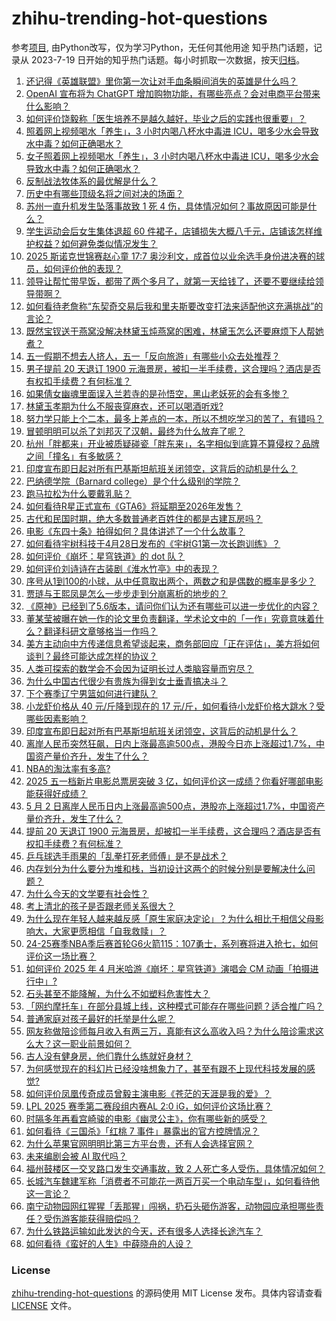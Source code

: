 # zhihu-trending-hot-questions
参考[项目](https://github.com/justjavac/zhihu-trending-hot-questions), 由Python改写，仅为学习Python，无任何其他用途
知乎热门话题，记录从 2023-7-19
日开始的知乎热门话题。每小时抓取一次数据，按天[归档](./data)。
<!-- BEGIN -->
<!-- 最后更新时间 2025-05-03 09:23:00.693606 -->
1. [还记得《英雄联盟》里你第一次让对手血条瞬间消失的英雄是什么吗？](https://www.zhihu.com/question/581519880)
1. [OpenAI 宣布将为 ChatGPT 增加购物功能，有哪些亮点？会对电商平台带来什么影响？](https://www.zhihu.com/question/1900490898711748711)
1. [如何评价饶毅称「医生培养不是越久越好，毕业之后的实践也很重要」？](https://www.zhihu.com/question/1901611595269895222)
1. [照着网上视频喝水「养生」，3 小时内喝八杯水中毒进 ICU，喝多少水会导致水中毒？如何正确喝水？](https://www.zhihu.com/question/1900954093507278637)
1. [女子照着网上视频喝水「养生」，3 小时内喝八杯水中毒进 ICU，喝多少水会导致水中毒？如何正确喝水？](https://www.zhihu.com/question/1900954093507278637)
1. [反制战法牧体系的最优解是什么？](https://www.zhihu.com/question/1899944422214448745)
1. [历史中有哪些顶级名将之间对决的场面？](https://www.zhihu.com/question/654585178)
1. [苏州一直升机发生坠落事故致 1 死 4 伤，具体情况如何？事故原因可能是什么？](https://www.zhihu.com/question/1901922963034477933)
1. [学生运动会后女生集体退超 60 件裙子，店铺损失大概八千元，店铺该怎样维护权益？如何避免类似情况发生？](https://www.zhihu.com/question/1901939219317876212)
1. [2025 斯诺克世锦赛赵心童 17:7 奥沙利文，成首位以业余选手身份进决赛的球员，如何评价他的表现？](https://www.zhihu.com/question/1901852850985863085)
1. [领导让帮忙带早饭，都带了两个多月了，就第一天给钱了，还要不要继续给领导带啊？](https://www.zhihu.com/question/1895052402471728619)
1. [如何看待老詹称“东契奇交易后我和里夫斯要改变打法来适配他这充满挑战”的言论？](https://www.zhihu.com/question/1901349630429602792)
1. [既然宝钗送干燕窝没解决林黛玉炖燕窝的困难，林黛玉怎么还要麻烦下人帮她煮？](https://www.zhihu.com/question/1900490263870301638)
1. [五一假期不想去人挤人，五一「反向旅游」有哪些小众去处推荐？](https://www.zhihu.com/question/1896956298278429085)
1. [男子提前 20 天退订 1900 元海景房，被扣一半手续费，这合理吗？酒店是否有权扣手续费？有何标准？](https://www.zhihu.com/question/1899920689122731417)
1. [如果倩女幽魂里面误入兰若寺的是孙悟空，黑山老妖死的会有多惨？](https://www.zhihu.com/question/1892175622329070496)
1. [林黛玉孝期为什么不服丧穿麻衣，还可以喝酒听戏?](https://www.zhihu.com/question/1896810328953714111)
1. [努力学只能上个二本，最多上差点的一本，所以不想吃学习的苦了，有错吗？](https://www.zhihu.com/question/1899217979176105392)
1. [冒顿明明可以杀了刘邦灭了汉朝，最终为什么放弃了呢？](https://www.zhihu.com/question/12718510124)
1. [杭州「胖都来」开业被质疑碰瓷「胖东来」，名字相似到底算不算侵权？品牌之间「撞名」有多敏感？](https://www.zhihu.com/question/1901747560105861976)
1. [印度宣布即日起对所有巴基斯坦航班关闭领空，这背后的动机是什么？](https://www.zhihu.com/question/1901576688212637405)
1. [巴纳德学院（Barnard college）是个什么级别的学院？](https://www.zhihu.com/question/1900833245593047090)
1. [跑马拉松为什么要戴乳贴？](https://www.zhihu.com/question/327153609)
1. [如何看待R星正式宣布《GTA6》将延期至2026年发售？](https://www.zhihu.com/question/1901722808595232086)
1. [古代和民国时期，绝大多数普通老百姓住的都是古建瓦房吗？](https://www.zhihu.com/question/1901260269440721621)
1. [电影《东四十条》拍得如何？具体讲述了一个什么故事？](https://www.zhihu.com/question/1891602373622851123)
1. [如何看待宇树科技于4月28日发布的《宇树G1第一次长跑训练》？](https://www.zhihu.com/question/1900516004011943389)
1. [如何评价《崩坏：星穹铁道》的 dot 队？](https://www.zhihu.com/question/1901701346681414998)
1. [如何评价刘诗诗在古装剧《淮水竹亭》中的表现？](https://www.zhihu.com/question/1900348073479209605)
1. [序号从1到100的小球，从中任意取出两个，两数之和是偶数的概率是多少？](https://www.zhihu.com/question/1901595121654407321)
1. [贾琏与王熙凤是怎么一步步走到分崩离析的地步的？](https://www.zhihu.com/question/452326981)
1. [《原神》已经到了5.6版本，请问你们认为还有哪些可以进一步优化的内容？](https://www.zhihu.com/question/1900561346447282491)
1. [董某莹被曝在她一作的论文里负责翻译，学术论文中的「一作」究竟意味着什么？翻译科研文章够格当一作吗？](https://www.zhihu.com/question/1901664680163898289)
1. [美方主动向中方传递信息希望谈起来，商务部回应「正在评估」，美方将如何谈判？最终可能达成怎样的协议？](https://www.zhihu.com/question/1901553333975611340)
1. [人类可探索的数学会不会因为证明长过人类脑容量而穷尽？](https://www.zhihu.com/question/361571271)
1. [为什么中国古代很少有贵族为得到女士垂青搞决斗？](https://www.zhihu.com/question/11858157948)
1. [下个赛季辽宁男篮如何进行建队？](https://www.zhihu.com/question/1900476514920805265)
1. [小龙虾价格从 40 元/斤降到现在的 17 元/斤，如何看待小龙虾价格大跳水？受哪些因素影响？](https://www.zhihu.com/question/1900983268733584209)
1. [印度宣布即日起对所有巴基斯坦航班关闭领空，这背后的动机是什么？](https://www.zhihu.com/question/1901576688212637405)
1. [离岸人民币突然狂飙，日内上涨最高逾500点，港股今日亦上涨超过1.7%，中国资产量价齐升，发生了什么？](https://www.zhihu.com/question/1901723303523125104)
1. [NBA的淘汰率有多高?](https://www.zhihu.com/question/346734639)
1. [2025 五一档新片电影总票房突破 3 亿，如何评价这一成绩？你看好哪部电影能获得好成绩？](https://www.zhihu.com/question/1901037574505591060)
1. [5 月 2 日离岸人民币日内上涨最高逾500点，港股亦上涨超过1.7%，中国资产量价齐升，发生了什么？](https://www.zhihu.com/question/1901723303523125104)
1. [提前 20 天退订 1900 元海景房，却被扣一半手续费，这合理吗？酒店是否有权扣手续费？有何标准？](https://www.zhihu.com/question/1899920689122731417)
1. [乒乓球选手雨果的「乱拳打死老师傅」是不是战术？](https://www.zhihu.com/question/1897994043968972774)
1. [内存划分为什么要分为堆和栈，当初设计这两个的时候分别是要解决什么问题？](https://www.zhihu.com/question/447017261)
1. [为什么今天的文学要有社会性？](https://www.zhihu.com/question/623840027)
1. [考上清北的孩子是否跟老师关系很大？](https://www.zhihu.com/question/1898775042805993815)
1. [为什么现在年轻人越来越反感「原生家庭决定论」？为什么相比于相信父母影响大，大家更愿相信「自我救赎」？](https://www.zhihu.com/question/1900479659168203794)
1. [24-25赛季NBA季后赛首轮G6火箭115：107勇士，系列赛将进入抢七，如何评价这一场比赛？](https://www.zhihu.com/question/1901945173384094402)
1. [如何评价 2025 年 4 月米哈游《崩坏：星穹铁道》演唱会 CM 动画「拍摄进行中」?](https://www.zhihu.com/question/1900615691951904300)
1. [石头甚至不能降解，为什么不如塑料危害性大？](https://www.zhihu.com/question/1890847255059230873)
1. [「网约摩托车」在部分县城上线，这种模式可能存在哪些问题？适合推广吗？](https://www.zhihu.com/question/1901286895167698476)
1. [普通家庭对孩子最好的托举是什么呢？](https://www.zhihu.com/question/1900668810010277649)
1. [网友称做陪诊师每月收入有两三万，真能有这么高收入吗？为什么陪诊需求这么大？这一职业前景如何？](https://www.zhihu.com/question/1901941131895342427)
1. [古人没有健身房，他们靠什么练就好身材？](https://www.zhihu.com/question/1889312332393453353)
1. [为何感觉现在的科幻片已经没啥想象力了，甚至有跟不上现代科技发展的感觉?](https://www.zhihu.com/question/597280945)
1. [如何评价凤凰传奇成员曾毅主演电影《苍茫的天涯是我的爱》？](https://www.zhihu.com/question/1898014896995664278)
1. [LPL 2025 赛季第二赛段组内赛AL 2:0 iG，如何评价这场比赛？](https://www.zhihu.com/question/1901351927243072948)
1. [时隔多年再看宫崎骏的电影《幽灵公主》，你有哪些新的感受？](https://www.zhihu.com/question/1900862939138844346)
1. [如何看待《三国杀》「红桃 7 事件」暴露出的官方控牌情况？](https://www.zhihu.com/question/1900843010197022088)
1. [为什么苹果官网明明比第三方平台贵，还有人会选择官网？](https://www.zhihu.com/question/518666609)
1. [未来编剧会被 AI 取代吗？](https://www.zhihu.com/question/1901432522245666339)
1. [福州鼓楼区一交叉路口发生交通事故，致 2 人死亡多人受伤，具体情况如何？](https://www.zhihu.com/question/1901751205400680166)
1. [长城汽车魏建军称「消费者不可能花一两百万买一个电动车型」，如何看待他这一言论？](https://www.zhihu.com/question/1901528443679639497)
1. [南宁动物园网红猩猩「丢那猩」闯祸，扔石头砸伤游客，动物园应承担哪些责任？受伤游客能获得赔偿吗？](https://www.zhihu.com/question/1901408051401029548)
1. [为什么铁路运输如此发达的今天，还有很多人选择长途汽车？](https://www.zhihu.com/question/34760514)
1. [如何看待《蛮好的人生》中薛晓舟的人设？](https://www.zhihu.com/question/1897577627465794008)
<!-- END -->
### License
[zhihu-trending-hot-questions](https://github.com/yaogengzhu/zhihu-trending-hot-questions)
的源码使用 MIT License 发布。具体内容请查看 [LICENSE](./LICENSE) 文件。
